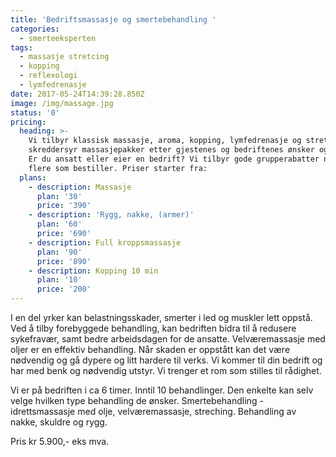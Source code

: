 ```yaml
---
title: 'Bedriftsmassasje og smertebehandling '
categories:
  - smerteeksperten
tags:
  - massasje stretcing
  - kopping
  - reflexologi
  - lymfedrenasje
date: 2017-05-24T14:39:28.850Z
image: /img/massage.jpg
status: '0'
pricing:
  heading: >-
    Vi tilbyr klassisk massasje, aroma, kopping, lymfedrenasje og stretching. Vi
    skreddersyr massasjepakker etter gjestenes og bedriftenes ønsker og behov.
    Er du ansatt eller eier en bedrift? Vi tilbyr gode grupperabatter når det er
    flere som bestiller. Priser starter fra:
  plans:
    - description: Massasje
      plan: '30'
      price: '390'
    - description: 'Rygg, nakke, (armer)'
      plan: '60'
      price: '690'
    - description: Full kroppsmassasje
      plan: '90'
      price: '890'
    - description: Kopping 10 min
      plan: '10'
      price: '200'
---
```

I en del yrker kan belastningsskader, smerter i led og muskler lett oppstå. Ved å tilby forebyggede behandling, kan bedriften bidra til å redusere sykefravær, samt bedre arbeidsdagen for de ansatte. Velværemassasje med oljer er en effektiv behandling. Når skaden er oppstått kan det være nødvendig og gå dypere og litt hardere til verks. Vi kommer til din bedrift og har med benk og nødvendig utstyr. Vi trenger et rom som stilles til rådighet.

Vi er på bedriften i ca 6 timer. Inntil 10 behandlinger. Den enkelte kan selv velge hvilken type behandling de ønsker. Smertebehandling - idrettsmassasje med olje, velværemassasje, streching. Behandling av nakke, skuldre og rygg. 

Pris kr 5.900,- eks mva.
